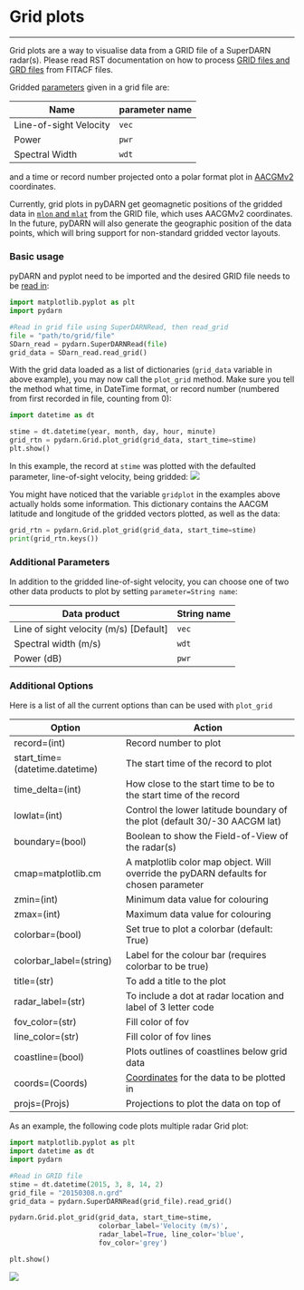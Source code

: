 <!--Copyright (C) SuperDARN Canada, University of Saskatchewan 
Author(s): Marina Schmidt 
Modifications:

Disclaimer:
pyDARN is under the LGPL v3 license found in the root directory LICENSE.md 
Everyone is permitted to copy and distribute verbatim copies of this license 
document, but changing it is not allowed.

This version of the GNU Lesser General Public License incorporates the terms
and conditions of version 3 of the GNU General Public License, supplemented by
the additional permissions listed below.
-->

# Grid plots
---

Grid plots are a way to visualise data from a GRID file of a SuperDARN radar(s). Please read RST documentation on how to process [GRID files and GRD files](https://radar-software-toolkit-rst.readthedocs.io/en/latest/user_guide/make_grid/) from FITACF files.    

Gridded [parameters](https://radar-software-toolkit-rst.readthedocs.io/en/latest/references/general/grid/) given in a grid file are:

| Name                    | parameter name |
| ----------------------- | -------------- |
| Line-of-sight Velocity | `vec`          |
| Power                   | `pwr`          |
| Spectral Width          | `wdt`          |

and a time or record number projected onto a polar format plot in [AACGMv2](http://superdarn.thayer.dartmouth.edu/aacgm.html) coordinates. 


Currently, grid plots in pyDARN get geomagnetic positions of the gridded data in [`mlon` and `mlat`](https://pypi.org/project/aacgmv2/) from the GRID file, which uses AACGMv2 coordinates. In the future, pyDARN will also generate the geographic position of the data points, which will bring support for non-standard gridded vector layouts.

### Basic usage

pyDARN and pyplot need to be imported and the desired GRID file needs to be [read in](https://pydarn.readthedocs.io/en/latest/user/SDarnRead/):

```python
import matplotlib.pyplot as plt
import pydarn

#Read in grid file using SuperDARNRead, then read_grid
file = "path/to/grid/file"
SDarn_read = pydarn.SuperDARNRead(file)
grid_data = SDarn_read.read_grid()

```
With the grid data loaded as a list of dictionaries (`grid_data` variable in above example), you may now call the `plot_grid` method. Make sure you tell the method what time, in DateTime format, or record number (numbered from first recorded in file, counting from 0):
```python
import datetime as dt

stime = dt.datetime(year, month, day, hour, minute)
grid_rtn = pydarn.Grid.plot_grid(grid_data, start_time=stime)
plt.show()

```
In this example, the record at `stime` was plotted with the defaulted parameter, line-of-sight velocity, being gridded:
![](../imgs/grid_1.png)

You might have noticed that the variable `gridplot` in the examples above actually holds some information. This dictionary contains the AACGM latitude and longitude of the gridded vectors plotted, as well as the data:
```python
grid_rtn = pydarn.Grid.plot_grid(grid_data, start_time=stime)
print(grid_rtn.keys())
```

### Additional Parameters

In addition to the gridded line-of-sight velocity, you can choose one of two other data products to plot by setting `parameter=String name`:

| Data product                          | String name |
|---------------------------------------|-------------|
| Line of sight velocity (m/s) [Default]| `vec`       |
| Spectral width (m/s)                  | `wdt`       |
| Power (dB)                            | `pwr`       |

### Additional Options

Here is a list of all the current options than can be used with `plot_grid`

| Option                         | Action                                                                                |
| ------------------------------ | ------------------------------------------------------------------------------------- |
| record=(int)                   | Record number to plot                                                                 |
| start_time=(datetime.datetime) | The start time of the record to plot                                                  |
| time_delta=(int)               | How close to the start time to be to the start time of the record                     |
| lowlat=(int)                   | Control the lower latitude boundary of the plot (default 30/-30 AACGM lat)            |
| boundary=(bool)                | Boolean to show the Field-of-View of the radar(s)                                             |
| cmap=matplotlib.cm             | A matplotlib color map object. Will override the pyDARN defaults for chosen parameter |
| zmin=(int)                     | Minimum data value for colouring                                                      |
| zmax=(int)                     | Maximum data value for colouring                                                      |
| colorbar=(bool)                | Set true to plot a colorbar (default: True)                                           |
| colorbar_label=(string)        | Label for the colour bar (requires colorbar to be true)                               |
| title=(str)                    | To add a title to the plot                                                            |
| radar_label=(str)        | To include a dot at radar location and label of 3 letter code |
| fov_color=(str)           | Fill color of fov                                                         |
| line_color=(str)      | Fill color of fov lines                                                                          |
| coastline=(bool)               | Plots outlines of coastlines below grid data      |
| coords=(Coords)               | [Coordinates](coordinates.md) for the data to be plotted in                                             |
| projs=(Projs)                 | Projections to plot the data on top of                                                                  |

As an example, the following code plots multiple radar Grid plot:
```python
import matplotlib.pyplot as plt 
import datetime as dt
import pydarn

#Read in GRID file
stime = dt.datetime(2015, 3, 8, 14, 2)
grid_file = "20150308.n.grd"
grid_data = pydarn.SuperDARNRead(grid_file).read_grid()

pydarn.Grid.plot_grid(grid_data, start_time=stime,
                      colorbar_label='Velocity (m/s)',
                      radar_label=True, line_color='blue',
                      fov_color='grey')

plt.show()
```
![](../imgs/grid_2.png)
